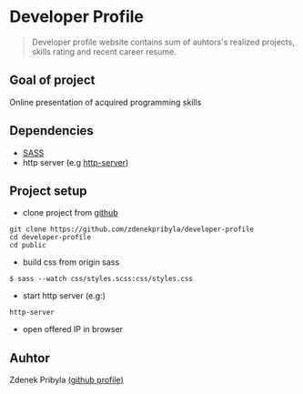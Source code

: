 # Developer Profile

> Developer profile website contains sum of auhtors's realized projects, skills rating and recent career resume.

## Goal of project
Online presentation of acquired programming skills

## Dependencies
* [SASS](https://sass-lang.com/install)
* http server (e.g [http-server](https://www.npmjs.com/package/http-server))
## Project setup
* clone project from [github](https://github.com)
```
git clone https://github.com/zdenekpribyla/developer-profile
cd developer-profile
cd public
```

* build css from origin sass
```
$ sass --watch css/styles.scss:css/styles.css
```
* start http server (e.g:)
```
http-server
```
* open offered IP in browser


## Auhtor
Zdenek Pribyla [(github profile)](https://github.com/zdenekpribyla)